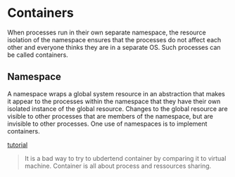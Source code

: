 # Containers

When processes run in their own separate namespace, the resource isolation of the namespace ensures that the processes do not affect each other and everyone thinks they are in a separate OS. Such processes can be called containers.

## Namespace

A namespace wraps a global system resource in an abstraction that makes it appear to the processes within the namespace that they have their own isolated instance of the global resource.  Changes to the global resource are visible to other processes that are members of the namespace, but are invisible to other processes. One use of namespaces is to implement containers.

[tutorial](https://www.sobyte.net/post/2022-05/go-linux-container/)

> It is a bad way to try to ubdertend container by comparing it to virtual machine. Container is all about process and ressources sharing. 